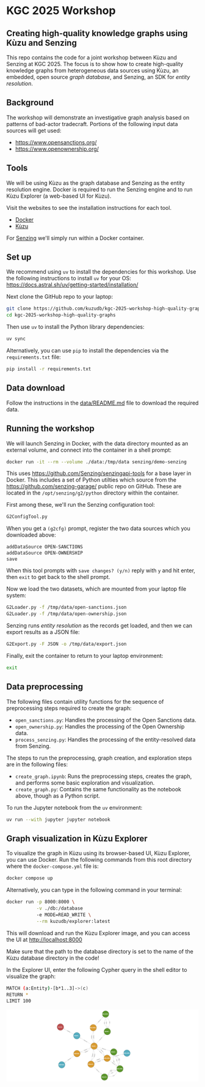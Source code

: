 # KGC 2025 Workshop

## Creating high-quality knowledge graphs using Kùzu and Senzing

This repo contains the code for a joint workshop between Kùzu and
Senzing at KGC 2025. The focus is to show how to create high-quality
knowledge graphs from heterogeneous data sources using Kùzu, an
embedded, open source _graph database_, and Senzing, an SDK for
_entity resolution_.


## Background

The workshop will demonstrate an investigative graph analysis based on
patterns of bad-actor tradecraft. Portions of the following input data
sources will get used:

  - <https://www.opensanctions.org/>
  - <https://www.openownership.org/>


## Tools

We will be using Kùzu as the graph database and Senzing as the entity resolution engine.
Docker is required to run the Senzing engine and to run Kùzu Explorer (a web-based UI for Kùzu).

Visit the websites to see the installation instructions for each tool.

 - [Docker](https://docs.docker.com/desktop/)
 - [Kùzu](https://kuzudb.com/)

For [Senzing](https://senzing.com/) we'll simply run within a Docker container.


## Set up

We recommend using `uv` to install the dependencies for this workshop.
Use the following instructions to install `uv` for your OS:
<https://docs.astral.sh/uv/getting-started/installation/>

Next clone the GitHub repo to your laptop:

```bash
git clone https://github.com/kuzudb/kgc-2025-workshop-high-quality-graphs.git
cd kgc-2025-workshop-high-quality-graphs
```

Then use `uv` to install the Python library dependencies:

```bash
uv sync
```

Alternatively, you can use `pip` to install the dependencies via the
`requirements.txt` file:

```bash
pip install -r requirements.txt
```


## Data download

Follow the instructions in the [data/README.md](data/README.md) file
to download the required data.


## Running the workshop

We will launch Senzing in Docker, with the data directory mounted as
an external volume, and connect into the container in a shell prompt:

```bash
docker run -it --rm --volume ./data:/tmp/data senzing/demo-senzing
```

This uses <https://github.com/Senzing/senzingapi-tools> for a base
layer in Docker. This includes a set of Python utilties which source
from the <https://github.com/senzing-garage/> public repo on
GitHub. These are located in the `/opt/senzing/g2/python` directory
within the container.

First among these, we'll run the Senzing configuration tool:

```bash
G2ConfigTool.py
```

When you get a `(g2cfg)` prompt, register the two data sources which
you downloaded above:

```
addDataSource OPEN-SANCTIONS
addDataSource OPEN-OWNERSHIP
save
```

When this tool prompts with `save changes? (y/n)` reply with `y` and
hit enter, then `exit` to get back to the shell prompt.

Now we load the two datasets, which are mounted from your laptop file
system:

```bash
G2Loader.py -f /tmp/data/open-sanctions.json
G2Loader.py -f /tmp/data/open-ownership.json
```

Senzing runs _entity resolution_ as the records get loaded, and then
we can export results as a JSON file:

```bash
G2Export.py -F JSON -o /tmp/data/export.json
```

Finally, exit the container to return to your laptop environment:

```bash
exit
```

## Data preprocessing

The following files contain utility functions for the sequence of
preprocessing steps required to create the graph:

 - `open_sanctions.py`: Handles the processing of the Open Sanctions data.
 - `open_ownership.py`: Handles the processing of the Open Ownership data.
 - `process_senzing.py`: Handles the processing of the entity-resolved data from Senzing.

The steps to run the preprocessing, graph creation, and exploration
steps are in the following files:

 - `create_graph.ipynb`: Runs the preprocessing steps, creates the graph, and performs some basic exploration and visualization.
 - `create_graph.py`: Contains the same functionality as the notebook above, though as a Python script.

To run the Jupyter notebook from the `uv` environment:

```bash
uv run --with jupyter jupyter notebook
```


## Graph visualization in Kùzu Explorer

To visualize the graph in Kùzu using its browser-based UI, Kùzu
Explorer, you can use Docker. Run the following commands from this
root directory where the `docker-compose.yml` file is:

```bash
docker compose up
```
Alternatively, you can type in the following command in your terminal:

```bash
docker run -p 8000:8000 \
           -v ./db:/database
           -e MODE=READ_WRITE \
           --rm kuzudb/explorer:latest
```

This will download and run the Kùzu Explorer image, and you can access
the UI at <http://localhost:8000>

Make sure that the path to the database directory is set to the name
of the Kùzu database directory in the code!

In the Explorer UI, enter the following Cypher query in the shell
editor to visualize the graph:

```bash
MATCH (a:Entity)-[b*1..3]->(c)
RETURN *
LIMIT 100
```

![](./assets/example-subgraph.png)
